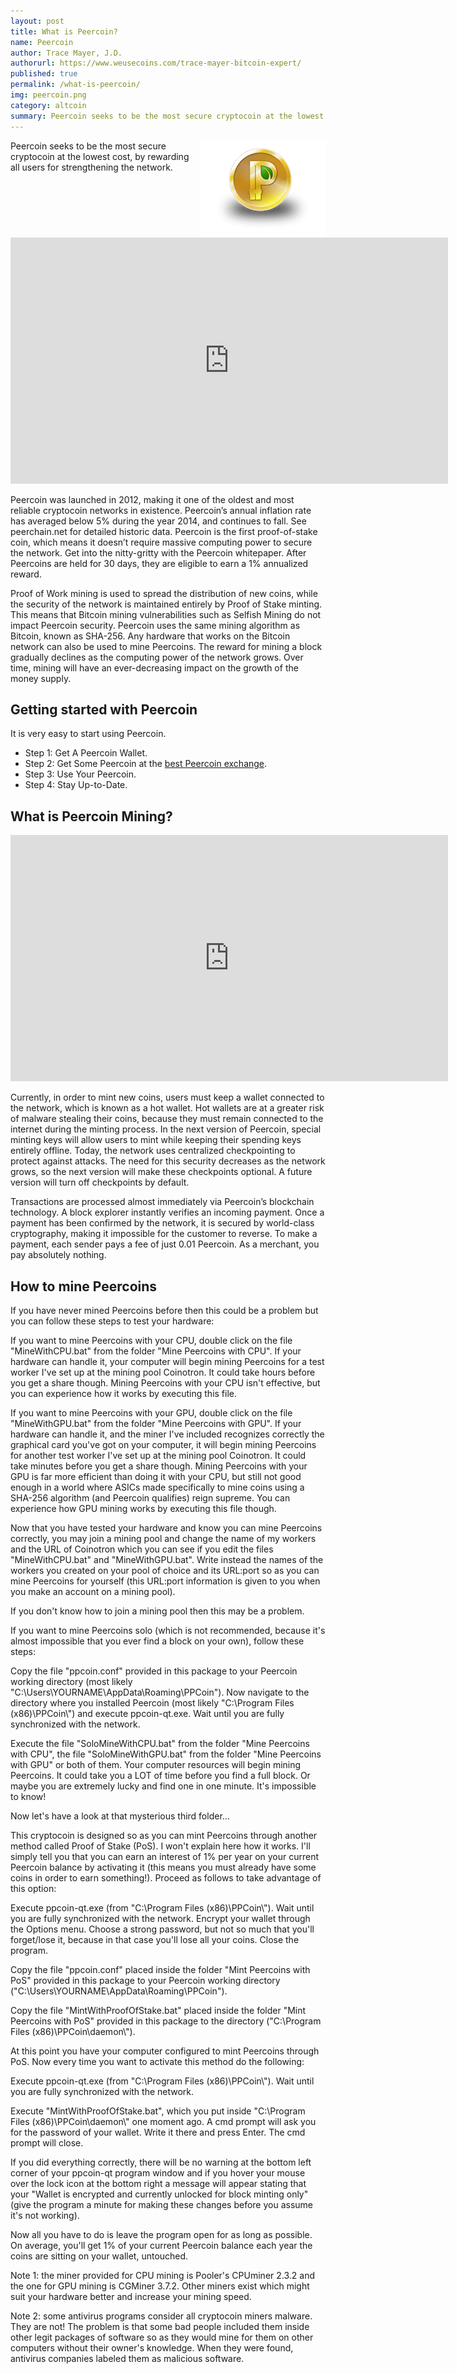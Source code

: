 ```yaml
---
layout: post
title: What is Peercoin?
name: Peercoin
author: Trace Mayer, J.D.
authorurl: https://www.weusecoins.com/trace-mayer-bitcoin-expert/
published: true
permalink: /what-is-peercoin/
img: peercoin.png
category: altcoin
summary: Peercoin seeks to be the most secure cryptocoin at the lowest cost, by rewarding all users for strengthening the network. 
---
```


<img src="/images/peercoin.png" alt="what is peercoin" align="right">
<p>Peercoin seeks to be the most secure cryptocoin at the lowest cost, by rewarding all users for strengthening the network.
<p>
<iframe width="700" height="394" src="https://www.youtube.com/embed/7tra0vmparI" frameborder="0" allowfullscreen></iframe>
<p>﻿Peercoin was launched in 2012, making it one of the oldest and most reliable cryptocoin networks in existence. ﻿Peercoin’s annual inflation rate has averaged below 5% during the year 2014, and continues to fall. See peerchain.net for detailed historic data. ﻿Peercoin is the first proof-of-stake coin, which means it doesn’t require massive computing power to secure the network. Get into the nitty-gritty with the Peercoin whitepaper. ﻿After Peercoins are held for 30 days, they are eligible to earn a 1% annualized reward.
<p>Proof of Work mining is used to spread the distribution of new coins, while the security of the network is maintained entirely by Proof of Stake minting. This means that Bitcoin mining vulnerabilities such as Selfish Mining do not impact Peercoin security. ﻿Peercoin uses the same mining algorithm as Bitcoin, known as SHA-256. Any hardware that works on the Bitcoin network can also be used to mine Peercoins. ﻿The reward for mining a block gradually declines as the computing power of the network grows. Over time, mining will have an ever-decreasing impact on the growth of the money supply.
<h2>Getting started with Peercoin</h2>
<p>It is very easy to start using Peercoin.
<p>
<ul><li>Step 1: Get A Peercoin Wallet.</li>
<li>Step 2: Get Some Peercoin at the <a href="https://www.kraken.com/">best Peercoin exchange</a>.</li>
<li>Step 3: Use Your Peercoin.</li>
<li>Step 4: Stay Up-to-Date.</li></ul>
<p>
<h2>What is Peercoin Mining?</h2>
<iframe width="700" height="394" src="https://www.youtube.com/embed/13Q9tg5axVc" frameborder="0" allowfullscreen></iframe>
<p>﻿Currently, in order to mint new coins, users must keep a wallet connected to the network, which is known as a hot wallet. Hot wallets are at a greater risk of malware stealing their coins, because they must remain connected to the internet during the minting process. In the next version of Peercoin, special minting keys will allow users to mint while keeping their spending keys entirely offline. ﻿Today, the network uses centralized checkpointing to protect against attacks. The need for this security decreases as the network grows, so the next version will make these checkpoints optional. A future version will turn off checkpoints by default.
<p>Transactions are processed almost immediately via Peercoin’s blockchain technology. A block explorer instantly verifies an incoming payment. ﻿Once a payment has been confirmed by the network, it is secured by world-class cryptography, making it impossible for the customer to reverse. ﻿To make a payment, each sender pays a fee of just 0.01 Peercoin. As a merchant, you pay absolutely nothing.
<h2>How to mine Peercoins</h2>
<p>If you have never mined Peercoins before then this could be a problem but you can follow these steps to test your hardware:
<p>If you want to mine Peercoins with your CPU, double click on the file "MineWithCPU.bat" from the folder "Mine Peercoins with CPU". If your hardware can handle it, your computer will begin mining Peercoins for a test worker I've set up at the mining pool Coinotron. It could take hours before you get a share though. Mining Peercoins with your CPU isn't effective, but you can experience how it works by executing this file.
<p>If you want to mine Peercoins with your GPU, double click on the file "MineWithGPU.bat" from the folder "Mine Peercoins with GPU". If your hardware can handle it, and the miner I've included recognizes correctly the graphical card you've got on your computer, it will begin mining Peercoins for another test worker I've set up at the mining pool Coinotron. It could take minutes before you get a share though. Mining Peercoins with your GPU is far more efficient than doing it with your CPU, but still not good enough in a world where ASICs made specifically to mine coins using a SHA-256 algorithm (and Peercoin qualifies) reign supreme. You can experience how GPU mining works by executing this file though.
<p>Now that you have tested your hardware and know you can mine Peercoins correctly, you may join a mining pool and change the name of my workers and the URL of Coinotron which you can see if you edit the files "MineWithCPU.bat" and "MineWithGPU.bat". Write instead the names of the workers you created on your pool of choice and its URL:port so as you can mine Peercoins for yourself (this URL:port information is given to you when you make an account on a mining pool).
<p>If you don't know how to join a mining pool then this may be a problem.
<p>If you want to mine Peercoins solo (which is not recommended, because it's almost impossible that you ever find a block on your own), follow these steps:
<p>Copy the file "ppcoin.conf" provided in this package to your Peercoin working directory (most likely "C:\Users\YOURNAME\AppData\Roaming\PPCoin"). Now navigate to the directory where you installed Peercoin (most likely "C:\Program Files (x86)\PPCoin\") and execute ppcoin-qt.exe. Wait until you are fully synchronized with the network.
<p>Execute the file "SoloMineWithCPU.bat" from the folder "Mine Peercoins with CPU", the file "SoloMineWithGPU.bat" from the folder "Mine Peercoins with GPU" or both of them. Your computer resources will begin mining Peercoins. It could take you a LOT of time before you find a full block. Or maybe you are extremely lucky and find one in one minute. It's impossible to know!
<p>Now let's have a look at that mysterious third folder...
<p>This cryptocoin is designed so as you can mint Peercoins through another method called Proof of Stake (PoS). I won't explain here how it works. I'll simply tell you that you can earn an interest of 1% per year on your current Peercoin balance by activating it (this means you must already have some coins in order to earn something!). Proceed as follows to take advantage of this option:
<p>Execute ppcoin-qt.exe (from "C:\Program Files (x86)\PPCoin\"). Wait until you are fully synchronized with the network. Encrypt your wallet through the Options menu. Choose a strong password, but not so much that you'll forget/lose it, because in that case you'll lose all your coins. Close the program.
<p>Copy the file "ppcoin.conf" placed inside the folder "Mint Peercoins with PoS" provided in this package to your Peercoin working directory ("C:\Users\YOURNAME\AppData\Roaming\PPCoin").
<p>Copy the file "MintWithProofOfStake.bat" placed inside the folder "Mint Peercoins with PoS" provided in this package to the directory ("C:\Program Files (x86)\PPCoin\daemon\").
<p>At this point you have your computer configured to mint Peercoins through PoS. Now every time you want to activate this method do the following:
<p>Execute ppcoin-qt.exe (from "C:\Program Files (x86)\PPCoin\"). Wait until you are fully synchronized with the network.
<p>Execute "MintWithProofOfStake.bat", which you put inside "C:\Program Files (x86)\PPCoin\daemon\" one moment ago. A cmd prompt will ask you for the password of your wallet. Write it there and press Enter. The cmd prompt will close.
<p>If you did everything correctly, there will be no warning at the bottom left corner of your ppcoin-qt program window and if you hover your mouse over the lock icon at the bottom right a message will appear stating that your "Wallet is encrypted and currently unlocked for block minting only" (give the program a minute for making these changes before you assume it's not working).
<p>Now all you have to do is leave the program open for as long as possible. On average, you'll get 1% of your current Peercoin balance each year the coins are sitting on your wallet, untouched.
<p>Note 1: the miner provided for CPU mining is Pooler's CPUminer 2.3.2 and the one for GPU mining is CGMiner 3.7.2. Other miners exist which might suit your hardware better and increase your mining speed.
<p>Note 2: some antivirus programs consider all cryptocoin miners malware. They are not! The problem is that some bad people included them inside other legit packages of software so as they would mine for them on other computers without their owner's knowledge. When they were found, antivirus companies labeled them as malicious software.
